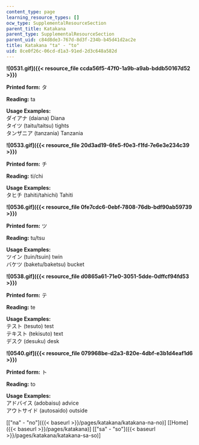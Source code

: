 ```yaml
---
content_type: page
learning_resource_types: []
ocw_type: SupplementalResourceSection
parent_title: Katakana
parent_type: SupplementalResourceSection
parent_uid: c84d8de3-767d-8d3f-234b-b45d41d2ac2e
title: Katakana "ta" - "to"
uid: 8ce0f26c-06cd-d1a3-91ed-2d3c648a582d
---
```


**![0531.gif]({{< resource_file ccda56f5-47f0-1a9b-a9ab-bddb50167d52 >}})**

**Printed form:** タ

**Reading:** ta

**Usage Examples:**  
ダイアナ (daiana) Diana  
タイツ (taitu/taitsu) tights  
タンザニア (tanzania) Tanzania

**![0533.gif]({{< resource_file 20d3ad19-6fe5-f0e3-f1fd-7e6e3e234c39 >}})**

**Printed form:** チ

**Reading:** ti/chi

**Usage Examples:**  
タヒチ (tahiti/tahichi) Tahiti

**![0536.gif]({{< resource_file 0fe7cdc6-0ebf-7808-76db-bdf90ab59739 >}})**

**Printed form:** ツ

**Reading:** tu/tsu

**Usage Examples:**  
ツイン (tuin/tsuin) twin  
バケツ (baketu/baketsu) bucket

**![0538.gif]({{< resource_file d0865a61-71e0-3051-5dde-0dffcf94fd53 >}})**

**Printed form:** テ

**Reading:** te

**Usage Examples:**  
テスト (tesuto) test  
テキスト (tekisuto) text  
デスク (desuku) desk

**![0540.gif]({{< resource_file 079968be-d2a3-820e-4dbf-e3b1d4eaf1d6 >}})**

**Printed form:** ト

**Reading:** to

**Usage Examples:**  
アドバイス (adobaisu) advice  
アウトサイド (autosaido) outside

  
\[["na" - "no"]({{< baseurl >}}/pages/katakana/katakana-na-no)\] \[[Home]({{< baseurl >}}/pages/katakana)\] \[["sa" - "so"]({{< baseurl >}}/pages/katakana/katakana-sa-so)\]